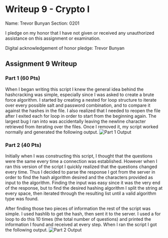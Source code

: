 Writeup 9 - Crypto I
=====

Name: Trevor Bunyan
Section: 0201

I pledge on my honor that I have not given or received any unauthorized assistance on this assignment or examination.

Digital acknowledgement of honor pledge: Trevor Bunyan

## Assignment 9 Writeup

### Part 1 (60 Pts)
When I began writing this script I knew the general idea behind the hashcracking was simple, especially since I was asked to create a brute force algorithm. I started by creating a nested for loop structure to iterate over every possible salt and password combination, and to compare it against the hashes in the file. I also realized that I needed to reopen the file after I exited each for loop in order to start from the beginning again. The largest bug I ran into was accidentally leaving the newline character retrieved from iterating over the files. Once I removed it, my script worked normally and generated the following output.
![Part 1 Output](/images/part1.png)


### Part 2 (40 Pts)
Initially when I was constructing this script, I thought that the questions were the same every time a connection was established. However when I ran this version of the script I quickly realized that the questions changed every time. Thus I decided to parse the response I got from the server in order to find the hash algorithm desired and the characters provided as input to the algorithm. Finding the input was easy since it was the very end of the response, but to find the desired hashing algorithm I split the string at every space, then iterated through the resulting list until a valid algorithm type was found.

After finding those two pieces of information the rest of the script was simple. I used hashlib to get the hash, then sent it to the server. I used a for loop to do this 10 times (the total number of questions) and printed the information I found and received at every step. When I ran the script I got the following output.
![Part 2 Output](/images/part2.png)

